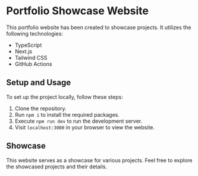 # Portfolio Showcase Website

This portfolio website has been created to showcase projects. It utilizes the following technologies:

- TypeScript
- Next.js
- Tailwind CSS
- GitHub Actions

## Setup and Usage

To set up the project locally, follow these steps:

1. Clone the repository.
2. Run `npm i` to install the required packages.
3. Execute `npm run dev` to run the development server.
4. Visit `localhost:3000` in your browser to view the website.

## Showcase

This website serves as a showcase for various projects. Feel free to explore the showcased projects and their details.
